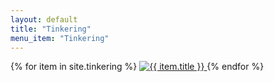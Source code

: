 ```yaml
---
layout: default
title: "Tinkering"
menu_item: "Tinkering"
---
```



<div class="ui three column stackable doubling centered grid portfolio">
  {% for item in site.tinkering %}
  <a href="{{ item.url | relative_url }}" class="ui column portfolio-item">
    <img class="ui fluid rounded image" alt="{{ item.title }}" title="{{ item.name }}" src="{{ item.preview_image_url | relative_url }}"/>
  </a>
  {% endfor %}
</div>


